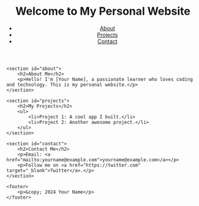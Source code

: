 <!DOCTYPE html>
<html lang="en">
<head>
    <meta charset="UTF-8">
    <meta name="viewport" content="width=device-width, initial-scale=1.0">
    <title>My Personal Website</title>
    <link rel="stylesheet" href="style.css">
</head>
<body>
    <header>
        <h1>Welcome to My Personal Website</h1>
        <nav>
            <ul>
                <li><a href="#about">About</a></li>
                <li><a href="#projects">Projects</a></li>
                <li><a href="#contact">Contact</a></li>
            </ul>
        </nav>
    </header>
    
    <section id="about">
        <h2>About Me</h2>
        <p>Hello! I'm [Your Name], a passionate learner who loves coding and technology. This is my personal website.</p>
    </section>
    
    <section id="projects">
        <h2>My Projects</h2>
        <ul>
            <li>Project 1: A cool app I built.</li>
            <li>Project 2: Another awesome project.</li>
        </ul>
    </section>
    
    <section id="contact">
        <h2>Contact Me</h2>
        <p>Email: <a href="mailto:yourname@example.com">yourname@example.com</a></p>
        <p>Follow me on <a href="https://twitter.com" target="_blank">Twitter</a>.</p>
    </section>
    
    <footer>
        <p>&copy; 2024 Your Name</p>
    </footer>
</body>
</html>

